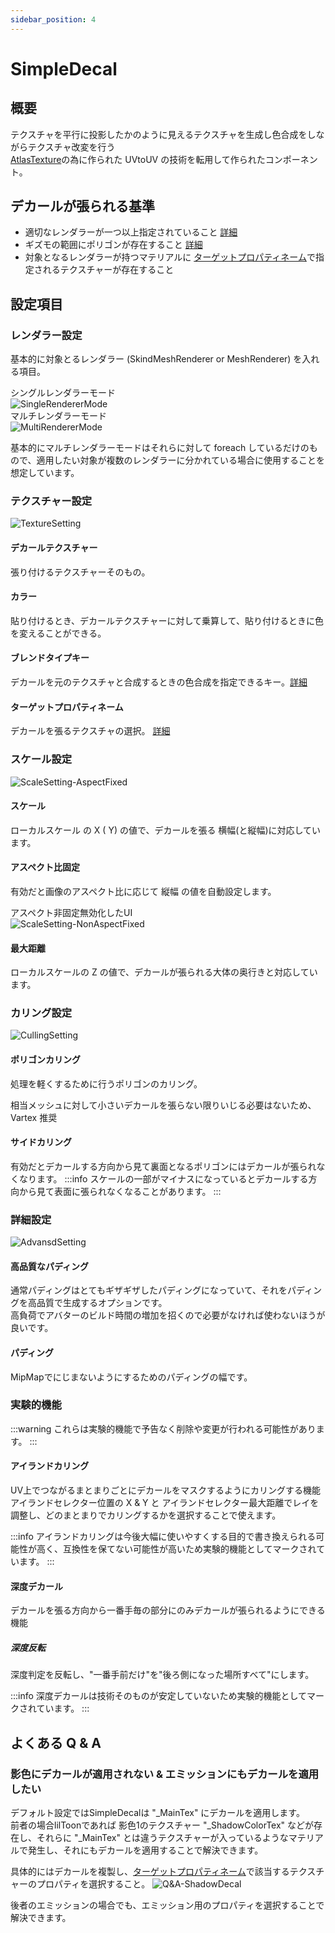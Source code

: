 ```yaml
---
sidebar_position: 4
---
```



# SimpleDecal

## 概要

テクスチャを平行に投影したかのように見えるテクスチャを生成し色合成をしながらテクスチャ改変を行う  
[AtlasTexture](./AtlasTexture)の為に作られた UVtoUV の技術を転用して作られたコンポーネント。

## デカールが張られる基準

- 適切なレンダラーが一つ以上指定されていること [詳細](#レンダラー設定)
- ギズモの範囲にポリゴンが存在すること [詳細](#カリング設定)
- 対象となるレンダラーが持つマテリアルに [ターゲットプロパティネーム](#ターゲットプロパティネーム)で指定されるテクスチャーが存在すること

## 設定項目

### レンダラー設定

基本的に対象とるレンダラー (SkindMeshRenderer or MeshRenderer) を入れる項目。

シングルレンダラーモード  
![SingleRendererMode](img/sd-SingleRendererMode.png)  
マルチレンダラーモード  
![MultiRendererMode](img/sd-MultiRendererMode.png)  

基本的にマルチレンダラーモードはそれらに対して foreach しているだけのもので、適用したい対象が複数のレンダラーに分かれている場合に使用することを想定しています。

### テクスチャー設定

![TextureSetting](img/sd-TextureSetting.png)

#### デカールテクスチャー

張り付けるテクスチャーそのもの。

#### カラー

貼り付けるとき、デカールテクスチャーに対して乗算して、貼り付けるときに色を変えることができる。

#### ブレンドタイプキー

デカールを元のテクスチャと合成するときの色合成を指定できるキー。[詳細](./Common/BlendTypeKey)

#### ターゲットプロパティネーム

デカールを張るテクスチャの選択。 [詳細](Common/TargetPropertyName.md)

### スケール設定

![ScaleSetting-AspectFixed](img/sd-ScaleSetting-AspectFixed.png)

#### スケール

ローカルスケール の X ( Y) の値で、デカールを張る 横幅(と縦幅)に対応しています。

#### アスペクト比固定

有効だと画像のアスペクト比に応じて 縦幅 の値を自動設定します。

アスペクト非固定無効化したUI  
![ScaleSetting-NonAspectFixed](img/sd-ScaleSetting-NonAspectFixed.png)

#### 最大距離

ローカルスケールの Z の値で、デカールが張られる大体の奥行きと対応しています。

### カリング設定

![CullingSetting](img/sd-CullingSetting.png)

#### ポリゴンカリング

処理を軽くするために行うポリゴンのカリング。

相当メッシュに対して小さいデカールを張らない限りいじる必要はないため、Vartex 推奨

#### サイドカリング

有効だとデカールする方向から見て裏面となるポリゴンにはデカールが張られなくなります。
:::info
スケールの一部がマイナスになっているとデカールする方向から見て表面に張られなくなることがあります。
:::

### 詳細設定

![AdvansdSetting](img/sd-AdvansdSetting.png)

#### 高品質なパディング

通常パディングはとてもギザギザしたパディングになっていて、それをパディングを高品質で生成するオプションです。  
高負荷でアバターのビルド時間の増加を招くので必要がなければ使わないほうが良いです。

#### パディング

MipMapでにじまないようにするためのパディングの幅です。

### 実験的機能

:::warning
これらは実験的機能で予告なく削除や変更が行われる可能性があります。
:::

#### アイランドカリング

UV上でつながるまとまりごとにデカールをマスクするようにカリングする機能  
アイランドセレクター位置の X & Y と アイランドセレクター最大距離でレイを調整し、どのまとまりでカリングするかを選択することで使えます。

:::info
アイランドカリングは今後大幅に使いやすくする目的で書き換えられる可能性が高く、互換性を保てない可能性が高いため実験的機能としてマークされています。
:::

#### 深度デカール

デカールを張る方向から一番手毎の部分にのみデカールが張られるようにできる機能

##### 深度反転

深度判定を反転し、"一番手前だけ"を"後ろ側になった場所すべて"にします。

:::info
深度デカールは技術そのものが安定していないため実験的機能としてマークされています。
:::

## よくある Q & A

### 影色にデカールが適用されない & エミッションにもデカールを適用したい

デフォルト設定ではSimpleDecalは "_MainTex" にデカールを適用します。  
前者の場合lilToonであれば 影色1のテクスチャー "_ShadowColorTex" などが存在し、それらに "_MainTex" とは違うテクスチャーが入っているようなマテリアルで発生し、それにもデカールを適用することで解決できます。

具体的にはデカールを複製し、[ターゲットプロパティネーム](./Common/TargetPropertyName.md)で該当するテクスチャーのプロパティを選択すること。
![Q&A-ShadowDecal](img/sd-Q&A-ShadowDecal.png)

後者のエミッションの場合でも、エミッション用のプロパティを選択することで解決できます。
